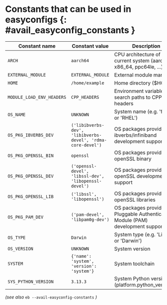 # Constants that can be used in easyconfigs {: #avail_easyconfig_constants }

Constant name              |Constant value                                               |Description
---------------------------|-------------------------------------------------------------|-------------------------------------------------------------------------------
``ARCH``                   |``aarch64``                                                  |CPU architecture of current system (aarch64, x86_64, ppc64le, ...)
``EXTERNAL_MODULE``        |``EXTERNAL_MODULE``                                          |External module marker
``HOME``                   |``/home/example``                                           |Home directory ($HOME)
``MODULE_LOAD_ENV_HEADERS``|``CPP_HEADERS``                                              |Environment variables with search paths to CPP headers
``OS_NAME``                |``UNKNOWN``                                                  |System name (e.g. 'fedora' or 'RHEL')
``OS_PKG_IBVERBS_DEV``     |``('libibverbs-dev', 'libibverbs-devel', 'rdma-core-devel')``|OS packages providing ibverbs/infiniband development support
``OS_PKG_OPENSSL_BIN``     |``openssl``                                                  |OS packages providing the openSSL binary
``OS_PKG_OPENSSL_DEV``     |``('openssl-devel', 'libssl-dev', 'libopenssl-devel')``      |OS packages providing openSSL development support
``OS_PKG_OPENSSL_LIB``     |``('libssl', 'libopenssl')``                                 |OS packages providing openSSL libraries
``OS_PKG_PAM_DEV``         |``('pam-devel', 'libpam0g-dev')``                            |OS packages providing Pluggable Authentication Module (PAM) development support
``OS_TYPE``                |``Darwin``                                                   |System type (e.g. 'Linux' or 'Darwin')
``OS_VERSION``             |``UNKNOWN``                                                  |System version
``SYSTEM``                 |``{'name': 'system', 'version': 'system'}``                  |System toolchain
``SYS_PYTHON_VERSION``     |``3.13.3``                                                   |System Python version (platform.python_version())

*(see also* ``eb --avail-easyconfig-constants`` *)*
